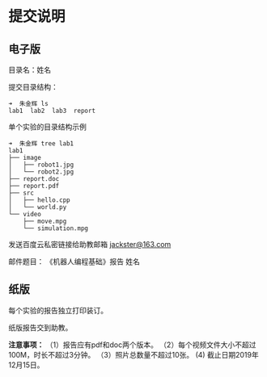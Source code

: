 # 提交说明

## 电子版

目录名：姓名

提交目录结构：

```
➜  朱金辉 ls
lab1  lab2  lab3  report
```



单个实验的目录结构示例

```
➜  朱金辉 tree lab1 
lab1
├── image
│   ├── robot1.jpg
│   └── robot2.jpg
├── report.doc
├── report.pdf
├── src
│   ├── hello.cpp
│   └── world.py
└── video
    ├── move.mpg
    └── simulation.mpg

```



发送百度云私密链接给助教邮箱 jackster@163.com

邮件题目：  《机器人编程基础》报告 姓名



## 纸版

每个实验的报告独立打印装订。

纸版报告交到助教。



**注意事项：**
（1）报告应有pdf和doc两个版本。
（2）每个视频文件大小不超过100M，时长不超过3分钟。
（3）照片总数量不超过10张。
 (4) 截止日期2019年12月15日。



